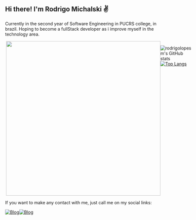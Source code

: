 ## Hi there! I'm Rodrigo Michalski ✌️

Currently in the second year of Software Engineering in PUCRS college, in brazil. Hoping to become a fullStack developer as i improve myself in the technology area.


<div style= "display: flex"><br>
<img align="right" height="500em" src="https://raw.githubusercontent.com/gist/rodrigolopesm/1824df8dd2a81826c2aab5a8b9c09178/raw/86a6e36ad24906c2787e43eab94f2250f1fddea3/finalimg.svg">
  <p><p\>
  
![rodrigolopesm's GitHub stats](https://github-readme-stats.vercel.app/api?username=rodrigolopesm&show_icons=true&theme=dracula)
[![Top Langs](https://github-readme-stats.vercel.app/api/top-langs/?username=rodrigolopesm)](https://github.com/rodrigolopesm/github-readme-stats)

</div>
    
    
 If you want to make any contact with me, just call me on my social links:
    
[![Blog](	https://img.shields.io/badge/LinkedIn-0077B5?style=for-the-badge&logo=linkedin&logoColor=white)](https://www.linkedin.com/in/rodrigo-lopes-michalski-37715323b/)[![Blog](https://img.shields.io/badge/Gmail-D14836?style=for-the-badge&logo=gmail&logoColor=white)]()
    
    
